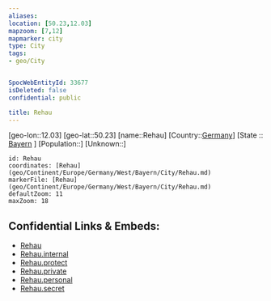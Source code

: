 ```yaml
---
aliases: 
location: [50.23,12.03]
mapzoom: [7,12] 
mapmarker: city 
type: City
tags:
- geo/City


SpocWebEntityId: 33677
isDeleted: false
confidential: public

title: Rehau
---
```

[geo-lon::12.03]
[geo-lat::50.23]
[name::Rehau]
[Country::[Germany](geo/Continent/Europe/Germany.md)]
[State :: [Bayern](geo/Continent/Europe/Germany/West/Bayern.md) ]
[Population::]
[Unknown::]


```leaflet
id: Rehau
coordinates: [Rehau](geo/Continent/Europe/Germany/West/Bayern/City/Rehau.md)
markerFile: [Rehau](geo/Continent/Europe/Germany/West/Bayern/City/Rehau.md)
defaultZoom: 11 
maxZoom: 18
```


## Confidential Links & Embeds: 
- [Rehau](../../../../../../../../_public/geo/Continent/Europe/Germany/West/Bayern/City/Rehau.md) 
- [Rehau.internal](../../../../../../../../_internal/geo/Continent/Europe/Germany/West/Bayern/City/Rehau.internal.md) 
- [Rehau.protect](../../../../../../../../_protect/geo/Continent/Europe/Germany/West/Bayern/City/Rehau.protect.md) 
- [Rehau.private](../../../../../../../../_private/geo/Continent/Europe/Germany/West/Bayern/City/Rehau.private.md) 
- [Rehau.personal](../../../../../../../../_personal/geo/Continent/Europe/Germany/West/Bayern/City/Rehau.personal.md) 
- [Rehau.secret](../../../../../../../../_secret/geo/Continent/Europe/Germany/West/Bayern/City/Rehau.secret.md) 
